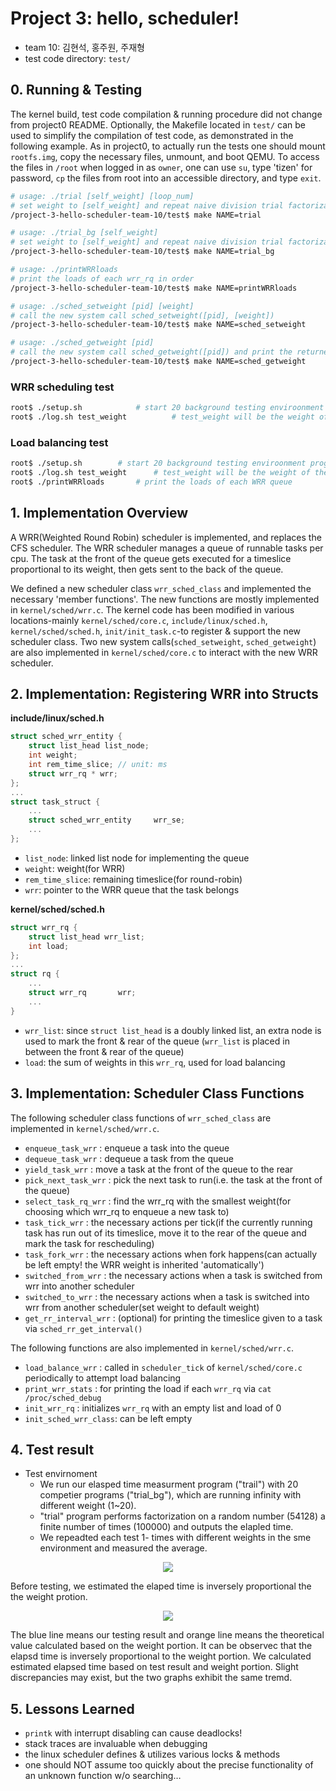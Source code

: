 # Project 3: hello, scheduler!
* team 10: 김현석, 홍주원, 주재형
* test code directory: `test/`

## 0. Running & Testing
The kernel build, test code compilation & running procedure did not change from project0 README. Optionally, the Makefile located in `test/` can be used to simplify the compilation of test code, as demonstrated in the following example. As in project0, to actually run the tests one should mount `rootfs.img`, copy the necessary files, unmount, and boot QEMU. To access the files in `/root` when logged in as `owner`, one can use `su`, type 'tizen' for password, `cp` the files from root into an accessible directory, and type `exit`.

```bash
# usage: ./trial [self_weight] [loop_num]
# set weight to [self_weight] and repeat naive division trial factorization [loop_num} times
/project-3-hello-scheduler-team-10/test$ make NAME=trial

# usage: ./trial_bg [self_weight]
# set weight to [self_weight] and repeat naive division trial factorization in an infinite loop
/project-3-hello-scheduler-team-10/test$ make NAME=trial_bg 		

# usage: ./printWRRloads
# print the loads of each wrr_rq in order
/project-3-hello-scheduler-team-10/test$ make NAME=printWRRloads

# usage: ./sched_setweight [pid] [weight]
# call the new system call sched_setweight([pid], [weight])
/project-3-hello-scheduler-team-10/test$ make NAME=sched_setweight

# usage: ./sched_getweight [pid]
# call the new system call sched_getweight([pid]) and print the returned weight value
/project-3-hello-scheduler-team-10/test$ make NAME=sched_getweight
```

### WRR scheduling test
```bash
root$ ./setup.sh			# start 20 background testing enviroonment program
root$ ./log.sh test_weight  		# test_weight will be the weight of the your performance test process
```

### Load balancing test
```bash
root$ ./setup.sh		# start 20 background testing enviroonment program
root$ ./log.sh test_weight  	# test_weight will be the weight of the your performance test process
root$ ./printWRRloads		# print the loads of each WRR queue
```

## 1. Implementation Overview
A WRR(Weighted Round Robin) scheduler is implemented, and replaces the CFS scheduler. The WRR scheduler manages a queue of runnable tasks per cpu. The task at the front of the queue gets executed for a timeslice proportional to its weight, then gets sent to the back of the queue.

We defined a new scheduler class `wrr_sched_class` and implemented the necessary 'member functions'. The new functions are mostly implemented in `kernel/sched/wrr.c`. The kernel code has been modified in various locations-mainly `kernel/sched/core.c`, `include/linux/sched.h`, `kernel/sched/sched.h`, `init/init_task.c`-to register & support the new scheduler class. Two new system calls(`sched_setweight`, `sched_getweight`) are also implemented in `kernel/sched/core.c` to interact with the new WRR scheduler.

## 2. Implementation: Registering WRR into Structs
**include/linux/sched.h**
```C
struct sched_wrr_entity {
	struct list_head list_node;
	int weight;
	int rem_time_slice; // unit: ms
	struct wrr_rq * wrr;
};
...
struct task_struct {
    ...
    struct sched_wrr_entity 	wrr_se;
    ...
};
```
* `list_node`: linked list node for implementing the queue
* `weight`: weight(for WRR)
* `rem_time_slice`: remaining timeslice(for round-robin)
* `wrr`: pointer to the WRR queue that the task belongs

**kernel/sched/sched.h**
```C
struct wrr_rq {
	struct list_head wrr_list;
	int load;
};
...
struct rq {
    ...
    struct wrr_rq		wrr;
    ...
}
```
* `wrr_list`: since `struct list_head` is a doubly linked list, an extra node is used to mark the front & rear of the queue (`wrr_list` is placed in between the front & rear of the queue)
* `load`: the sum of weights in this `wrr_rq`, used for load balancing

## 3. Implementation: Scheduler Class Functions
The following scheduler class functions of `wrr_sched_class` are implemented in `kernel/sched/wrr.c`.
* `enqueue_task_wrr`	: enqueue a task into the queue
* `dequeue_task_wrr`	: dequeue a task from the queue
* `yield_task_wrr`	: move a task at the front of the queue to the rear
* `pick_next_task_wrr`	: pick the next task to run(i.e. the task at the front of the queue)
* `select_task_rq_wrr`	: find the wrr_rq with the smallest weight(for choosing which wrr_rq to enqueue a new task to)
* `task_tick_wrr`	: the necessary actions per tick(if the currently running task has run out of its timeslice, move it to the rear of the queue and mark the task for rescheduling)
* `task_fork_wrr`	: the necessary actions when fork happens(can actually be left empty! the WRR weight is inherited 'automatically')
* `switched_from_wrr`	: the necessary actions when a task is switched from wrr into another scheduler
* `switched_to_wrr`	: the necessary actions when a task is switched into wrr from another scheduler(set weight to default weight)
* `get_rr_interval_wrr`	: (optional) for printing the timeslice given to a task via `sched_rr_get_interval()`

The following functions are also implemented in `kernel/sched/wrr.c`.
* `load_balance_wrr`	: called in `scheduler_tick` of `kernel/sched/core.c` periodically to attempt load balancing 
* `print_wrr_stats`	: for printing the load if each `wrr_rq` via `cat /proc/sched_debug`
* `init_wrr_rq`		: initializes `wrr_rq` with an empty list and load of 0
* `init_sched_wrr_class`: can be left empty

## 4. Test result
- Test envirnoment
	- We run our elasped time measurment program ("trail") with 20 competier programs ("trial_bg"), which are running infinity with different weight (1~20).
	- "trial" program performs factorization on a random number (54128) a finite number of times (100000) and outputs the elapled time.
	- We repeadted each test 1- times with different weights in the sme environment and measured the average.
	
<p align="center"><img src="https://github.com/swsnu/project-3-hello-scheduler-team-10/assets/91672190/98dfcbe8-e023-46d0-bad3-e74fbca343cc"></p>

 Before testing, we estimated the elaped time is inversely proportional the the weight protion.

<p align="center"><img src="https://github.com/swsnu/project-3-hello-scheduler-team-10/assets/91672190/a290ec6e-ef88-4596-8056-0dc25a266077"></p>
 The blue line means our testing result and orange line means the theoretical value calculated based on the weight portion. It can be observec that the elapsd time is inversely proportional to the weight portion. We calculated estimated elapsed time based on test result and weight portion. Slight discrepancies may exist, but the two graphs exhibit the same tremd.

## 5. Lessons Learned
* `printk` with interrupt disabling can cause deadlocks!
* stack traces are invaluable when debugging
* the linux scheduler defines & utilizes various locks & methods
* one should NOT assume too quickly about the precise functionality of an unknown function w/o searching…

